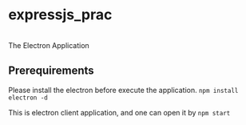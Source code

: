 # expressjs_prac
<br>The Electron Application

## Prerequirements
Please install the electron before execute the application.
`npm install electron -d`

This is electron client application, and one can open it by `npm start`
